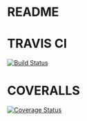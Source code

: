 # README

# TRAVIS CI
[![Build Status](https://travis-ci.com/danyaglebov98/dualboot_learning.svg?branch=feature%2Ftravis)](https://travis-ci.com/danyaglebov98/dualboot_learning)

# COVERALLS
[![Coverage Status](https://coveralls.io/repos/github/danyaglebov98/dualboot_learning/badge.svg?branch=develop)](https://coveralls.io/github/danyaglebov98/dualboot_learning?branch=develop)
